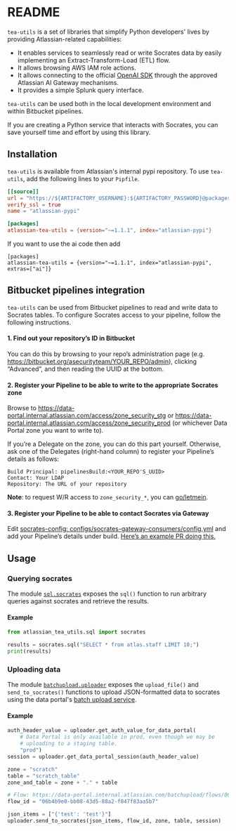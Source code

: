 # README

`tea-utils` is a set of libraries that simplify Python developers' lives by providing Atlassian-related capabilities:
* It enables services to seamlessly read or write Socrates data by easily implementing an Extract-Transform-Load (ETL) flow.
* It allows browsing AWS IAM role actions.
* It allows connecting to the official [OpenAI SDK](https://platform.openai.com/docs/quickstart?language-preference=python) through the approved Atlassian AI Gateway mechanisms.
* It provides a simple Splunk query interface.

`tea-utils` can be used both in the local development environment and within Bitbucket pipelines.

If you are creating a Python service that interacts with Socrates, you can save yourself time and effort by using this library.

## Installation

`tea-utils` is available from Atlassian's internal pypi repository.
To use `tea-utils`, add the following lines to your `Pipfile`.

```toml
[[source]]
url = "https://${ARTIFACTORY_USERNAME}:${ARTIFACTORY_PASSWORD}@packages.atlassian.com/pypi/pypi/simple"
verify_ssl = true
name = "atlassian-pypi"

[packages]
atlassian-tea-utils = {version="~=1.1.1", index="atlassian-pypi"}
```

If you want to use the ai code then add

```
[packages]
atlassian-tea-utils = {version="~=1.1.1", index="atlassian-pypi", extras=["ai"]}
```


## Bitbucket pipelines integration

`tea-utils` can be used from Bitbucket pipelines to read and write data
to Socrates tables. To configure Socrates access to your pipeline,
follow the following instructions.

#### 1. Find out your repository’s ID in Bitbucket

You can do this by browsing to your repo’s administration page
(e.g. https://bitbucket.org/asecurityteam/YOUR_REPO/admin),
clicking “Advanced”, and then reading the UUID at the bottom.

#### 2. Register your Pipeline to be able to write to the appropriate Socrates zone

Browse to https://data-portal.internal.atlassian.com/access/zone_security_stg or https://data-portal.internal.atlassian.com/access/zone_security_prod (or whichever Data Portal zone you want to write to).

If you’re a Delegate on the zone, you can do this part yourself.
Otherwise, ask one of the Delegates (right-hand column)
to register your Pipeline’s details as follows:

```
Build Principal: pipelinesBuild:<YOUR_REPO'S_UUID>
Contact: Your LDAP
Repository: The URL of your repository
```

**Note**: to request W/R access to `zone_security_*`, you can
[go/letmein](https://go/letmein).

#### 3. Register your Pipeline to be able to contact Socrates via Gateway

Edit [socrates-config: configs/socrates-gateway-consumers/config.yml](https://bitbucket.org/atlassian/socrates-config/src/fa58d848077d73ffeffadc1f84901c66d1a8c7b5/configs/socrates-gateway-consumers/config.yml#lines-183)
and add your Pipeline’s details under build.
[Here’s an example PR doing this.](https://bitbucket.org/atlassian/socrates-config/pull-requests/207)

## Usage

### Querying socrates

The module [`sql.socrates`](atlassian_tea_utils/sql/socrates.py)
exposes the `sql()` function
to run arbitrary queries against socrates
and retrieve the results.

#### Example

```python
from atlassian_tea_utils.sql import socrates

results = socrates.sql("SELECT * from atlas.staff LIMIT 10;")
print(results)
```

### Uploading data

The module [`batchupload.uploader`](atlassian_tea_utils/batchupload/uploader.py)
exposes the `upload_file()` and `send_to_socrates()` functions
to upload JSON-formatted data to socrates using the data portal's [batch upload service](https://data-portal.internal.atlassian.com/batchupload).

#### Example

```python
auth_header_value = uploader.get_auth_value_for_data_portal(
    # Data Portal is only available in prod, even though we may be
    # uploading to a staging table.
    "prod")
session = uploader.get_data_portal_session(auth_header_value)

zone = "scratch"
table = "scratch_table"
zone_and_table = zone + "." + table

# Flow: https://data-portal.internal.atlassian.com/batchupload/flows/06b4b9e0-bb08-43d5-88a2-f847f83aa5b7
flow_id = "06b4b9e0-bb08-43d5-88a2-f847f83aa5b7"

json_items = ["{'test': 'test'}"]
uploader.send_to_socrates(json_items, flow_id, zone, table, session)
```
